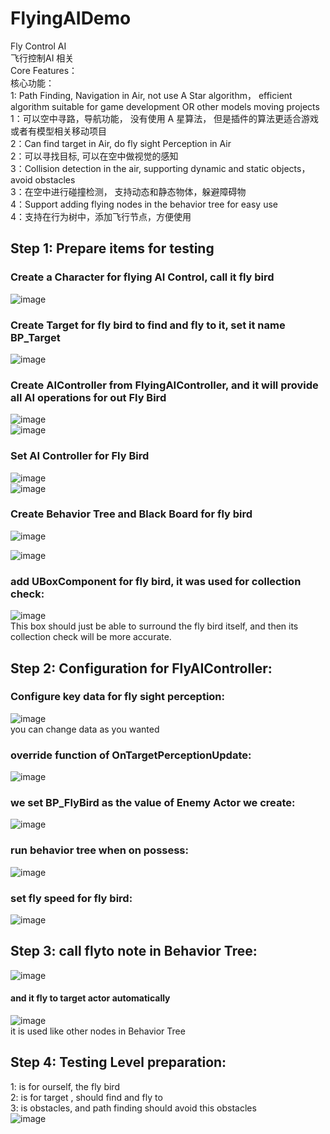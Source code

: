 # FlyingAIDemo   
Fly Control AI   
飞行控制AI 相关   
Core Features：  
核心功能：   
1: Path Finding, Navigation in Air, not use A Star algorithm， efficient algorithm suitable for game development OR other models moving projects   
1：可以空中寻路，导航功能， 没有使用 A 星算法， 但是插件的算法更适合游戏 或者有模型相关移动项目    
2：Can find target in Air, do fly sight Perception in Air   
2：可以寻找目标, 可以在空中做视觉的感知   
3：Collision detection in the air, supporting dynamic and static objects，avoid obstacles   
3：在空中进行碰撞检测， 支持动态和静态物体，躲避障碍物   
4：Support adding flying nodes in the behavior tree for easy use   
4：支持在行为树中，添加飞行节点，方便使用   


## Step 1: Prepare items for testing   
### Create a Character for flying AI Control, call it fly bird   
![image](https://github.com/WanWanHa/MarketPlaceDemo/assets/8192020/d692ee8a-c593-401d-9699-05f222a48ea1)    
### Create Target for fly bird to find and fly to it, set it name BP_Target   
![image](https://github.com/WanWanHa/MarketPlaceDemo/assets/8192020/659cb305-d9a5-4c33-9abf-617e402ebeb9)   
### Create AIController from FlyingAIController, and it will provide all AI operations for out Fly Bird   
![image](https://github.com/WanWanHa/MarketPlaceDemo/assets/8192020/445a1369-332b-4d5e-91e7-a7f94a04e651)    
![image](https://github.com/WanWanHa/MarketPlaceDemo/assets/8192020/062ee379-fa83-44c2-999f-2e06fefd0bba)   
### Set AI Controller for Fly Bird   
![image](https://github.com/WanWanHa/MarketPlaceDemo/assets/8192020/dabb5d8c-ba67-472e-b620-6a0d99d1354c)   
![image](https://github.com/WanWanHa/MarketPlaceDemo/assets/8192020/2aeb7bd9-b713-40e5-a945-6c3b4e3e522b)   
### Create Behavior Tree and Black Board for  fly bird    
![image](https://github.com/WanWanHa/MarketPlaceDemo/assets/8192020/b1e02c7f-b369-4d79-a748-cf36655a4f6c)   
   
![image](https://github.com/WanWanHa/MarketPlaceDemo/assets/8192020/5261b224-42bf-42b6-81cf-c2a6e0bbbf0b)   
### add UBoxComponent for fly bird, it was used for collection check:   
![image](https://github.com/WanWanHa/MarketPlaceDemo/assets/8192020/65ee814a-ea47-4915-81a7-f64c39499091)    
This box should just be able to surround the fly bird itself, and then its collection check will be more accurate.   

## Step 2: Configuration for FlyAIController:   
### Configure key data for fly sight perception:      
![image](https://github.com/WanWanHa/MarketPlaceDemo/assets/8192020/f0265732-b6d6-454f-a8df-9c5b712b36df)   
you can change data as you wanted   

### override function of OnTargetPerceptionUpdate:      
![image](https://github.com/WanWanHa/MarketPlaceDemo/assets/8192020/8258116d-6202-41ce-b489-672ce62f0a14)     
### we set BP_FlyBird as the value of Enemy Actor we create:    
![image](https://github.com/WanWanHa/MarketPlaceDemo/assets/8192020/15aacdf7-9f85-4402-982a-b07ba5d70e57)    
### run behavior tree when on possess:    
![image](https://github.com/WanWanHa/MarketPlaceDemo/assets/8192020/fde532d4-3d70-42e0-8054-8e27eb11bf3e)    

### set fly speed for fly bird:    
![image](https://github.com/WanWanHa/MarketPlaceDemo/assets/8192020/1a55c432-d02d-4e1a-9296-ac6337f1132f)   


## Step 3: call flyto note in Behavior Tree:    
![image](https://github.com/WanWanHa/MarketPlaceDemo/assets/8192020/1227ad5f-69de-40d9-9123-1168f885dae8)    
#### and it fly to target actor automatically     
![image](https://github.com/WanWanHa/MarketPlaceDemo/assets/8192020/7de9bd5e-250a-46ab-8e19-97cf721606be)    
it is used like other nodes in Behavior Tree   


## Step 4: Testing Level preparation:     
1: is for ourself, the fly bird   
2: is for target , should find and fly to    
3: is obstacles, and path finding should avoid this obstacles  
![image](https://github.com/WanWanHa/MarketPlaceDemo/assets/8192020/504c106d-b885-4221-a790-8011fca874d4)     



